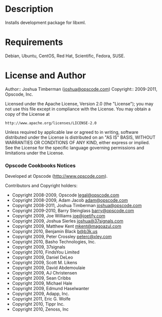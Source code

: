 Description
====

Installs development package for libxml.

Requirements
====

Debian, Ubuntu, CentOS, Red Hat, Scientific, Fedora, SUSE.

License and Author
====

Author:: Joshua Timberman (<joshua@opscode.com>)
Copyright:: 2009-2011, Opscode, Inc.

Licensed under the Apache License, Version 2.0 (the "License");
you may not use this file except in compliance with the License.
You may obtain a copy of the License at

    http://www.apache.org/licenses/LICENSE-2.0

Unless required by applicable law or agreed to in writing, software
distributed under the License is distributed on an "AS IS" BASIS,
WITHOUT WARRANTIES OR CONDITIONS OF ANY KIND, either express or implied.
See the License for the specific language governing permissions and
limitations under the License.

### Opscode Cookbooks Notices

Developed at Opscode (http://www.opscode.com).

Contributors and Copyright holders:

*   Copyright 2008-2009, Opscode <legal@opscode.com>
*   Copyright 2008-2009, Adam Jacob <adam@opscode.com>
*   Copyright 2008-2011, Joshua Timberman <joshua@opscode.com>
*   Copyright 2009-2010, Barry Steinglass <barry@opscode.com>
*   Copyright 2009, Joe Williams <joe@joetify.com>
*   Copyright 2009, Joshua Sierles <joshua@37signals.com>
*   Copyright 2009, Matthew Kent <mkent@magoazul.com>
*   Copyright 2010, Benjamin Black <b@b3k.us>
*   Copyright 2009, Peter Crossley <peterc@xley.com>
*   Copyright 2010, Basho Technologies, Inc.
*   Copyright 2009, 37signals
*   Copyright 2010, FindsYou Limited
*   Copyright 2009, Daniel DeLeo
*   Copyright 2009, Scott M. Likens
*   Copyright 2009, David Abdemoulaie
*   Copyright 2009, AJ Christensen
*   Copyright 2009, Sean Cribbs
*   Copyright 2009, Michael Hale
*   Copyright 2009, Edmund Haselwanter
*   Copyright 2009, Adapp, Inc.
*   Copyright 2011, Eric G. Wolfe
*   Copyright 2010, Tippr Inc.
*   Copyright 2010, Zenoss, Inc
